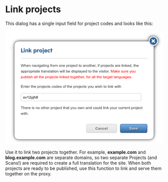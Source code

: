 # Link projects

This dialog has a single input field for project codes and looks like
this:

![Link Projects](/img/link_project_dialog.png)

Use it to link two projects together. For example, __example.com__ and
__blog.example.com__ are separate domains, so two separate Projects
(and Scans!) are required to create a full translation for the
site. When both projects are ready to be published, use this function
to link and serve them together on the proxy.
